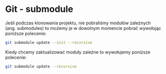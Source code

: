 Git - submodule
===============

Jeśli podczas klonowania projektu, nie pobraliśmy modułów zależnych (ang. submodules) to możemy je w dowolnym momencie pobrać wywołując poniższe polecenie:

``` bash
git submodule update --init --recursive
```

Kiedy chcemy zaktualizować moduły zależne to wywołujemy poniższe polecenie:

``` bash
git submodule update --recursive
```